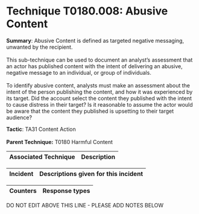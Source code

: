 # Technique T0180.008: Abusive Content

**Summary**: Abusive Content is defined as targeted negative messaging, unwanted by the recipient.<br><br>This sub-technique can be used to document an analyst’s assessment that an actor has published content with the intent of delivering an abusive, negative message to an individual, or group of individuals.<br><br>To identify abusive content, analysts must make an assessment about the intent of the person publishing the content, and how it was experienced by its target. Did the account select the content they published with the intent to cause distress in their target? Is it reasonable to assume the actor would be aware that the content they published is upsetting to their target audience?

**Tactic**: TA31 Content Action <br><br>**Parent Technique:** T0180 Harmful Content


| Associated Technique | Description |
| --------- | ------------------------- |



| Incident | Descriptions given for this incident |
| -------- | -------------------- |



| Counters | Response types |
| -------- | -------------- |


DO NOT EDIT ABOVE THIS LINE - PLEASE ADD NOTES BELOW